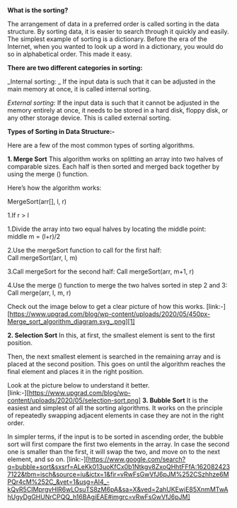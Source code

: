 **What is the sorting?**

The arrangement of data in a preferred order is called sorting in the data structure. By sorting data, it is easier to search through it quickly and easily.
The simplest example of sorting is a dictionary. Before the era of the Internet, when you wanted to look up a word in a dictionary, you would do so in alphabetical order.
This made it easy.

**There are two different categories in sorting:**

_Internal sorting: _
       If the input data is such that it can be adjusted in the main memory at once, it is called internal sorting.

_External sorting:_
      If the input data is such that it cannot be adjusted in the memory entirely at once, it needs to be stored in a hard disk, floppy disk, or any other storage device.
      This is called external sorting.

      
**Types of Sorting in Data Structure:-**

Here are a few of the most common types of sorting algorithms.

**1. Merge Sort**
This algorithm works on splitting an array into two halves of comparable sizes. Each half is then sorted and merged back together by using the merge () function.

Here’s how the algorithm works:

MergeSort(arr[], l,  r)

1.If r > l

1.Divide the array into two equal halves by locating the middle point:  
             middle m = (l+r)/2

2.Use the mergeSort function to call for the first half:   
             Call mergeSort(arr, l, m)

3.Call mergeSort for the second half:
             Call mergeSort(arr, m+1, r)

4.Use the merge () function to merge the two halves sorted in step 2 and 3:
             Call merge(arr, l, m, r)

Check out the image below to get a clear picture of how this works.
[link:-] [https://www.upgrad.com/blog/wp-content/uploads/2020/05/450px-Merge_sort_algorithm_diagram.svg_.png][1]

**2. Selection Sort**
In this, at first, the smallest element is sent to the first position.

Then, the next smallest element is searched in the remaining array and is placed at the second position. This goes on until the algorithm reaches the final element 
and places it in the right position. 

Look at the picture below to understand it better.   
[link:-][https://www.upgrad.com/blog/wp-content/uploads/2020/05/selection-sort.png]
**3. Bubble Sort**
It is the easiest and simplest of all the sorting algorithms. It works on the principle of repeatedly swapping adjacent elements in case they are not in the right order.

In simpler terms, if the input is to be sorted in ascending order, the bubble sort will first compare the first two elements in the array. In case the second one is smaller
than the first, it will swap the two, and move on to the next element, and so on.
[link:-][https://www.google.com/search?q=bubble+sort&sxsrf=ALeKk013uoKfCx0b1Ntkgv8ZxoQHhtFFfA:1620824237122&tbm=isch&source=iu&ictx=1&fir=vRwFsGwVfJ6pJM%252CSzhhze6MPQr4cM%252C_&vet=1&usg=AI4_-kQvR5CIMprgvHIR6wLOsuTS8zM6pA&sa=X&ved=2ahUKEwjE85XnmMTwAhUgyDgGHUNrCPQQ_h16BAgiEAE#imgrc=vRwFsGwVfJ6pJM]

